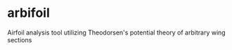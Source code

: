 # arbifoil
Airfoil analysis tool utilizing Theodorsen's potential theory of arbitrary wing sections
